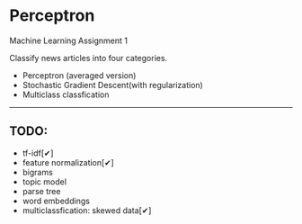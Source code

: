 # Perceptron
Machine Learning Assignment 1

Classify news articles into four categories.

- Perceptron (averaged version)
- Stochastic Gradient Descent(with regularization)
- Multiclass classfication

-----

## TODO:
- tf-idf[✔]
- feature normalization[✔]
- bigrams
- topic model
- parse tree
- word embeddings
- multiclassfication: skewed data[✔]
